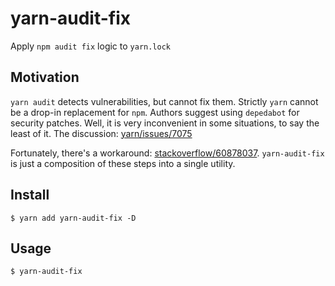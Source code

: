# yarn-audit-fix
Apply `npm audit fix` logic to `yarn.lock`

## Motivation
`yarn audit` detects vulnerabilities, but cannot fix them.
Strictly `yarn` cannot be a drop-in replacement for `npm`.
Authors suggest using `depedabot` for security patches. Well, it is very inconvenient in some situations, to say the least of it.
The discussion: [yarn/issues/7075](https://github.com/yarnpkg/yarn/issues/7075)

Fortunately, there's a workaround: [stackoverflow/60878037](https://stackoverflow.com/a/60878037).
`yarn-audit-fix` is just a composition of these steps into a single utility.

## Install
```shell script
$ yarn add yarn-audit-fix -D
```

## Usage
```shell script
$ yarn-audit-fix
```
